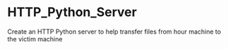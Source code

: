 # HTTP_Python_Server
Create an HTTP Python server to help transfer files from hour machine to the victim machine
